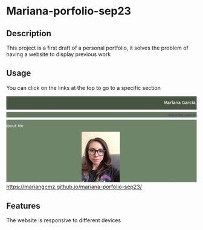 # Mariana-porfolio-sep23
## Description

This project is a first draft of a personal portfolio, it solves the problem of having a website to display previous work


## Usage

You can click on the links at the top to go to a specific section

![Screenshot](Assets\Images\Screenshot-portfolio1.jpg)
https://mariangcmz.github.io/mariana-porfolio-sep23/

## Features

The website is responsive to different devices

